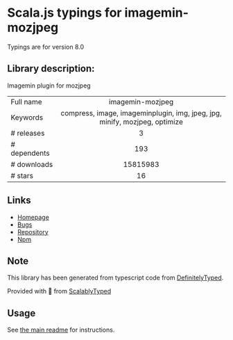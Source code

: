 
# Scala.js typings for imagemin-mozjpeg

Typings are for version 8.0

## Library description:
Imagemin plugin for mozjpeg

|                    |                 |
| ------------------ | :-------------: |
| Full name          | imagemin-mozjpeg |
| Keywords           | compress, image, imageminplugin, img, jpeg, jpg, minify, mozjpeg, optimize |
| # releases         | 3 |
| # dependents       | 193 |
| # downloads        | 15815983 |
| # stars            | 16 |

## Links
- [Homepage](https://github.com/imagemin/imagemin-mozjpeg#readme)
- [Bugs](https://github.com/imagemin/imagemin-mozjpeg/issues)
- [Repository](https://github.com/imagemin/imagemin-mozjpeg)
- [Npm](https://www.npmjs.com/package/imagemin-mozjpeg)
    


## Note
This library has been generated from typescript code from [DefinitelyTyped](https://definitelytyped.org).

Provided with :purple_heart: from [ScalablyTyped](https://github.com/oyvindberg/ScalablyTyped)

## Usage
See [the main readme](../../readme.md) for instructions.



